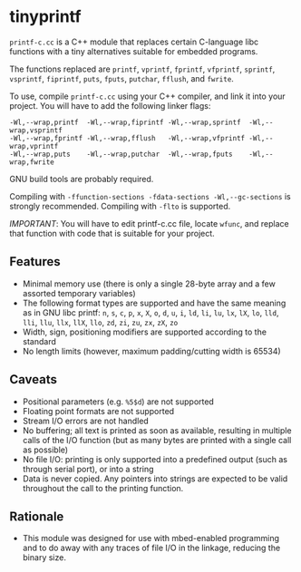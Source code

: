 # tinyprintf

`printf-c.cc` is a C++ module that replaces certain C-language libc functions
with a tiny alternatives suitable for embedded programs.

The functions replaced are `printf`, `vprintf`, `fprintf`, `vfprintf`, `sprintf`, `vsprintf`, `fiprintf`, `puts`, `fputs`, `putchar`, `fflush`, and `fwrite`.

To use, compile `printf-c.cc` using your C++ compiler, and link it into your project.
You will have to add the following linker flags:

    -Wl,--wrap,printf  -Wl,--wrap,fiprintf -Wl,--wrap,sprintf  -Wl,--wrap,vsprintf    
    -Wl,--wrap,fprintf -Wl,--wrap,fflush   -Wl,--wrap,vfprintf -Wl,--wrap,vprintf    
    -Wl,--wrap,puts    -Wl,--wrap,putchar  -Wl,--wrap,fputs    -Wl,--wrap,fwrite    

GNU build tools are probably required.

Compiling with `-ffunction-sections -fdata-sections -Wl,--gc-sections` is strongly recommended.
Compiling with `-flto` is supported.

*IMPORTANT*: You will have to edit printf-c.cc file, locate `wfunc`,
and replace that function with code that is suitable for your project.

## Features

* Minimal memory use (there is only a single 28-byte array and a few assorted temporary variables)
* The following format types are supported and have the same meaning as in GNU libc printf: `n`, `s`, `c`, `p`, `x`, `X`, `o`, `d`, `u`, `i`, `ld`, `li`, `lu`, `lx`, `lX`, `lo`, `lld`, `lli`, `llu`, `llx`, `llX`, `llo`, `zd`, `zi`, `zu`, `zx`, `zX`, `zo`
* Width, sign, positioning modifiers are supported according to the standard
* No length limits (however, maximum padding/cutting width is 65534)

## Caveats

* Positional parameters (e.g. `%5$d`) are not supported
* Floating point formats are not supported
* Stream I/O errors are not handled
* No buffering; all text is printed as soon as available, resulting in multiple calls of the I/O function (but as many bytes are printed with a single call as possible)
* No file I/O: printing is only supported into a predefined output (such as through serial port), or into a string
* Data is never copied. Any pointers into strings are expected to be valid throughout the call to the printing function.

## Rationale

* This module was designed for use with mbed-enabled programming and to do away with any traces of file I/O in the linkage, reducing the binary size.
